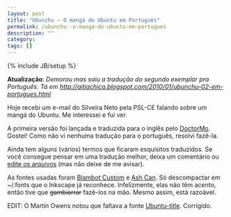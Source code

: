 ```yaml
---
layout: post
title: "Ubunchu – O mangá do Ubuntu em Português"
permalink: /ubunchu--o-manga-do-ubuntu-em-portugues
description: ""
category: 
tags: []
---
```

{% include JB/setup %}

**Atualização**: _Demorou mas saiu a tradução do segundo exemplar pra
Português. Tá em
http://aitiachica.blogspot.com/2010/01/ubunchu-02-em-portugues.html_

Hoje recebi um e-mail do Silveira Neto pela PSL-CE falando sobre um mangá do
Ubuntu. Me interessei e fui ver.

A primeira versão foi lançada e traduzida para o inglês pelo
[DoctorMo](http://doctormo.wordpress.com/2009/04/02/ubunchu-the-ubuntu-manga-is-now-in-english/).
Gostei! Como não vi nenhuma tradução para o português, resolvi fazê-la.

Ainda tem alguns (vários) termos que ficaram esquisitos traduzidos. Se você
consegue pensar em uma tradução melhor, deixa um comentário ou [edite os
arquivos](/assets/media/ubunchu-episodio-01-pt_br.tar.bz2) (mas não deixe de
me avisar).

As fontes usadas foram [Blambot
Custom](http://www.dafont.com/blambot-custom.font) e [Ash
Can](http://www.blambot.com/font_ashcan.shtml). Só descompactar em ~/.fonts que
o Inkscape já reconhece. Infelizmente, elas não têm acento, então tive que
<del>gambiarrar</del> fazê-los na mão. Mesmo assim, está razoável.

EDIT: O Martin Owens notou que faltava a fonte
[Ubuntu-title](https://wiki.ubuntu.com/UbuntuTitle). Corrigido.
